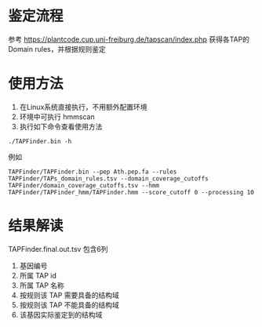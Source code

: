 # 鉴定流程
参考 https://plantcode.cup.uni-freiburg.de/tapscan/index.php 获得各TAP的Domain rules，并根据规则鉴定

# 使用方法
1. 在Linux系统直接执行，不用额外配置环境
2. 环境中可执行 hmmscan
3. 执行如下命令查看使用方法
```
./TAPFinder.bin -h
```
例如
```
TAPFinder/TAPFinder.bin --pep Ath.pep.fa --rules TAPFinder/TAPs_domain_rules.tsv --domain_coverage_cutoffs TAPFinder/domain_coverage_cutoffs.tsv --hmm TAPFinder/TAPFinder_hmm/TAPFinder.hmm --score_cutoff 0 --processing 10
```

# 结果解读
TAPFinder.final.out.tsv 包含6列
1. 基因编号
2. 所属 TAP id
3. 所属 TAP 名称
4. 按规则该 TAP 需要具备的结构域
5. 按规则该 TAP 不能具备的结构域
6. 该基因实际鉴定到的结构域